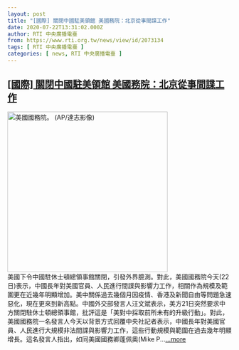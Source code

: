 ```yaml
---
layout: post
title: "[國際] 關閉中國駐美領館 美國務院：北京從事間諜工作"
date: 2020-07-22T13:31:02.000Z
author: RTI 中央廣播電臺
from: https://www.rti.org.tw/news/view/id/2073134
tags: [ RTI 中央廣播電臺 ]
categories: [ news, RTI 中央廣播電臺 ]
---
```

<!--1595424662000-->
[[國際] 關閉中國駐美領館 美國務院：北京從事間諜工作](https://www.rti.org.tw/news/view/id/2073134)
------

<div>
<img src="https://static.rti.org.tw/assets/thumbnails/2020/07/22/b6701b22ca2aff93893c261c6b75ab5f.jpg" width="360" alt="美國國務院。 (AP/達志影像)" title="美國國務院。 (AP/達志影像)"><br>美國下令中國駐休士頓總領事館關閉，引發外界臆測。對此，美國國務院今天(22日)表示，中國長年對美國官員、人民進行間諜與影響力工作，相關作為規模及範圍更在近幾年明顯增加。美中關係過去幾個月因疫情、香港及新聞自由等問題急速惡化，現在更來到新高點。中國外交部發言人汪文斌表示，美方21日突然要求中方關閉駐休士頓總領事館，批評這是「美對中採取前所未有的升級行動」。對此，美國國務院一名發言人今天以背景方式回覆中央社記者表示，中國長年對美國官員、人民進行大規模非法間諜與影響力工作，這些行動規模與範圍在過去幾年明顯增長。這名發言人指出，如同美國國務卿蓬佩奧(Mike P...<a target="_blank" href="https://www.rti.org.tw/news/view/id/2073134">...more</a>
</div>
